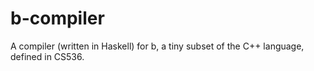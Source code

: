# b-compiler
A compiler (written in Haskell) for b, a tiny subset of the C++ language, defined in CS536.
